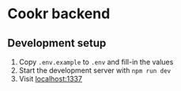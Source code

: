 # Cookr backend

## Development setup

1. Copy `.env.example` to `.env` and fill-in the values
2. Start the development server with `npm run dev`
3. Visit [localhost:1337](http://localhost:1337)
